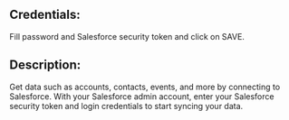## Credentials:
Fill password and Salesforce security token and click on SAVE.

## Description:
Get data such as accounts, contacts, events, and more by connecting to Salesforce. With your Salesforce admin account, enter your Salesforce security token and login credentials to start syncing your data.
